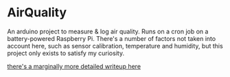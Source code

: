 # AirQuality

An arduino project to measure & log air quality. Runs on a cron job on a battery-powered Raspberry Pi. There's a number of factors not taken into account here, such as sensor calibration, temperature and humidity, but this project only exists to satisfy my curiosity.

[there's a marginally more detailed writeup here](https://willfitch.com/projects/arduino_air_sensor.html) 
